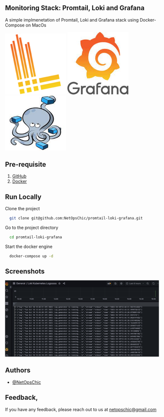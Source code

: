 
## Monitoring Stack: Promtail, Loki and Grafana

A simple implmenetation of Promtail, Loki and Grafana stack using Docker-Compose on MacOs


<p float="center">
  <img src="img/loki.png" width="200">
  <img src="img/grafna.jpeg" width="200">
  <img src="img/docker.jpeg" height = "180" width="200">
</p>


## Pre-requisite

1. [GitHub](https://docs.github.com/en/desktop/installing-and-authenticating-to-github-desktop/installing-github-desktop)
2. [Docker](https://docs.docker.com/engine/install/)

## Run Locally

Clone the project

```bash
  git clone git@github.com:NetOpsChic/promtail-loki-grafana.git
```

Go to the project directory

```bash
  cd promtail-loki-grafana
```

Start the docker engine

```bash
  docker-compose up -d
```
## Screenshots

![Image](img/lokiss.png)


## Authors

- [@NetOpsChic](https://github.com/NetOpsChic)

## Feedback‚

If you have any feedback, please reach out to us at netopschic@gmail.com
